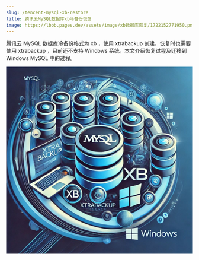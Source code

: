 ```yaml
---
slug: /tencent-mysql-xb-restore
title: 腾讯云MySQL数据库xb冷备份恢复
image: https://lbbb.pages.dev/assets/image/xb数据库恢复/1722152771950.png
---
```

腾讯云 MySQL 数据库冷备份格式为 xb ，使用 xtrabackup 创建，恢复时也需要使用 xtrabackup ，目前还不支持 Windows 系统。本文介绍恢复过程及迁移到 Windows MySQL 中的过程。

<!-- truncate -->

![1722152771950](image/xb数据库恢复/1722152771950.png)
